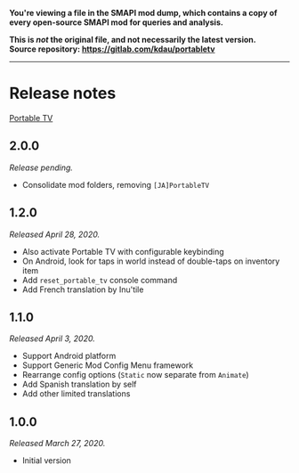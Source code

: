 **You're viewing a file in the SMAPI mod dump, which contains a copy of every open-source SMAPI mod
for queries and analysis.**

**This is _not_ the original file, and not necessarily the latest version.**  
**Source repository: https://gitlab.com/kdau/portabletv**

----

# Release notes

[Portable TV](../)

## 2.0.0

*Release pending.*

* Consolidate mod folders, removing `[JA]PortableTV`

## 1.2.0

*Released April 28, 2020.*

* Also activate Portable TV with configurable keybinding
* On Android, look for taps in world instead of double-taps on inventory item
* Add `reset_portable_tv` console command
* Add French translation by Inu'tile

## 1.1.0

*Released April 3, 2020.*

* Support Android platform
* Support Generic Mod Config Menu framework
* Rearrange config options (`Static` now separate from `Animate`)
* Add Spanish translation by self
* Add other limited translations

## 1.0.0

*Released March 27, 2020.*

* Initial version
